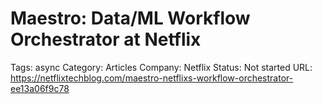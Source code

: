 # Maestro: Data/ML Workflow Orchestrator at Netflix

Tags: async
Category: Articles
Company: Netflix
Status: Not started
URL: https://netflixtechblog.com/maestro-netflixs-workflow-orchestrator-ee13a06f9c78